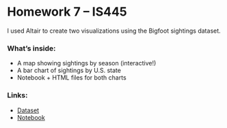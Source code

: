 # Homework 7 – IS445

I used Altair to create two visualizations using the Bigfoot sightings dataset.

### What’s inside:
- A map showing sightings by season (interactive!)  
- A bar chart of sightings by U.S. state  
- Notebook + HTML files for both charts

### Links:
- [Dataset](https://raw.githubusercontent.com/UIUC-iSchool-DataViz/is445_data/main/bfro_reports_fall2022.csv)  
- [Notebook](link-to-your-notebook-on-GitHub)
